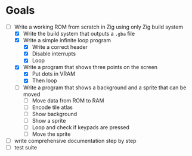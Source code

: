 # Goals

- [ ] Write a working ROM from scratch in Zig using only Zig build system
  - [x] Write the build system that outputs a `.gba` file
  - [x] Write a simple infinite loop program
    - [x] Write a correct header
    - [x] Disable interrupts
    - [x] Loop
  - [x] Write a program that shows three points on the screen
    - [x] Put dots in VRAM
    - [x] Then loop
  - [ ] Write a program that shows a background and a sprite that can be moved
    - [ ] Move data from ROM to RAM
    - [ ] Encode tile atlas
    - [ ] Show background
    - [ ] Show a sprite
    - [ ] Loop and check if keypads are pressed
    - [ ] Move the sprite
- [ ] write comprehensive documentation step by step
- [ ] test suite
